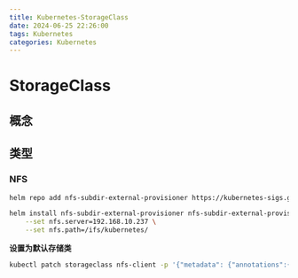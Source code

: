 ```yaml
---
title: Kubernetes-StorageClass
date: 2024-06-25 22:26:00
tags: Kubernetes
categories: Kubernetes
---
```


# StorageClass

## 概念



## 类型

### NFS

```bash
helm repo add nfs-subdir-external-provisioner https://kubernetes-sigs.github.io/nfs-subdir-external-provisioner/

helm install nfs-subdir-external-provisioner nfs-subdir-external-provisioner/nfs-subdir-external-provisioner \
    --set nfs.server=192.168.10.237 \
    --set nfs.path=/ifs/kubernetes/
```

**设置为默认存储类**
```bash
kubectl patch storageclass nfs-client -p '{"metadata": {"annotations":{"storageclass.kubernetes.io/is-default-class":"true"}}}' 
```